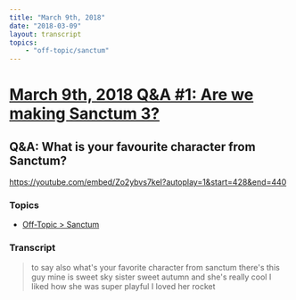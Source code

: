 ```yaml
---
title: "March 9th, 2018"
date: "2018-03-09"
layout: transcript
topics: 
    - "off-topic/sanctum"
---
```

# [March 9th, 2018 Q&A #1: Are we making Sanctum 3?](../2018-03-09.md)
## Q&A: What is your favourite character from Sanctum?
https://youtube.com/embed/Zo2ybvs7keI?autoplay=1&start=428&end=440
### Topics
* [Off-Topic > Sanctum](../topics/off-topic/sanctum.md)

### Transcript

> to say also what's your favorite
> character from sanctum there's this guy
> mine is sweet sky sister sweet autumn
> and she's really cool I liked how she
> was super playful I loved her rocket
